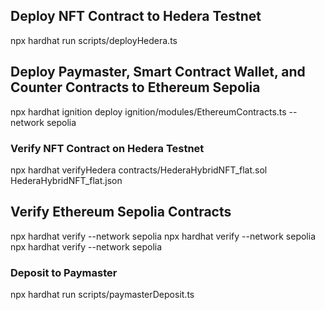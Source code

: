 ## Deploy NFT Contract to Hedera Testnet

npx hardhat run scripts/deployHedera.ts

## Deploy Paymaster, Smart Contract Wallet, and Counter Contracts to Ethereum Sepolia

npx hardhat ignition deploy ignition/modules/EthereumContracts.ts --network sepolia

### Verify NFT Contract on Hedera Testnet

npx hardhat verifyHedera <contractAddress> contracts/HederaHybridNFT_flat.sol HederaHybridNFT_flat.json

## Verify Ethereum Sepolia Contracts
npx hardhat verify --network sepolia <counterAddress>
npx hardhat verify --network sepolia <paymasterAddress> <deployerAddress> <hederaAdminAddress>
npx hardhat verify --network sepolia <smartContractWalletAddress> <userAddress>

### Deposit to Paymaster

npx hardhat run scripts/paymasterDeposit.ts